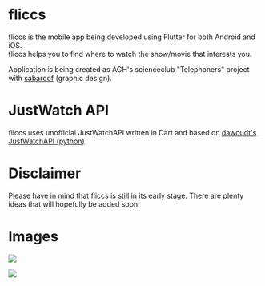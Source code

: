 # fliccs
fliccs is the mobile app being developed using Flutter for both Android and iOS. <br />
fliccs helps you to find where to watch the show/movie that interests you.

Application is being created as AGH's scienceclub "Telephoners" project with [sabaroof](https://github.com/sabaroof "sabaroof") (graphic design).

# JustWatch API
fliccs uses unofficial JustWatchAPI written in Dart and based on [dawoudt's JustWatchAPI (python)](https://github.com/dawoudt/JustWatchAPI "dawoudt's JustWatchAPI")

# Disclaimer
Please have in mind that fliccs is still in its early stage. There are plenty ideas that will hopefully be added soon.

# Images
![](http://searchengine.crosswiert.pl/images/image1.png)

![](http://searchengine.crosswiert.pl/images/image5.png)




